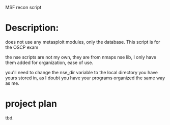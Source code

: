 MSF recon script

# Description:
does not use any metasploit modules, only the database. This script is for the OSCP exam


the nse scripts are not my own, they are from nmaps nse lib, I only have them added for organization, ease of use.


you'll need to change the nse_dir variable to the local directory you have yours stored in, as I doubt you have your programs organized the same way as me.


# project plan
tbd.
